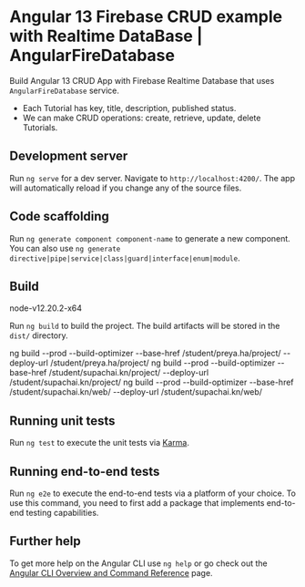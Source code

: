 # Angular 13 Firebase CRUD example with Realtime DataBase | AngularFireDatabase

Build Angular 13 CRUD App with Firebase Realtime Database that uses `AngularFireDatabase` service.

- Each Tutorial has key, title, description, published status.
- We can make CRUD operations: create, retrieve, update, delete Tutorials.

## Development server

Run `ng serve` for a dev server. Navigate to `http://localhost:4200/`. The app will automatically reload if you change any of the source files.

## Code scaffolding

Run `ng generate component component-name` to generate a new component. You can also use `ng generate directive|pipe|service|class|guard|interface|enum|module`.

## Build

node-v12.20.2-x64

Run `ng build` to build the project. The build artifacts will be stored in the `dist/` directory.

ng build --prod --build-optimizer --base-href /student/preya.ha/project/ --deploy-url /student/preya.ha/project/
ng build --prod --build-optimizer --base-href /student/supachai.kn/project/ --deploy-url /student/supachai.kn/project/
ng build --prod --build-optimizer --base-href /student/supachai.kn/web/ --deploy-url /student/supachai.kn/web/

## Running unit tests

Run `ng test` to execute the unit tests via [Karma](https://karma-runner.github.io).

## Running end-to-end tests

Run `ng e2e` to execute the end-to-end tests via a platform of your choice. To use this command, you need to first add a package that implements end-to-end testing capabilities.

## Further help

To get more help on the Angular CLI use `ng help` or go check out the [Angular CLI Overview and Command Reference](https://angular.io/cli) page.
